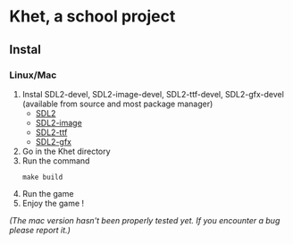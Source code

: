 # Khet, a school project

## Instal

### Linux/Mac

1. Instal SDL2-devel, SDL2-image-devel, SDL2-ttf-devel, SDL2-gfx-devel (available from source and most package manager)
	* [SDL2](https://www.libsdl.org/download-2.0.php)
	* [SDL2-image](https://www.libsdl.org/projects/SDL_image/)
	* [SDL2-ttf](https://www.libsdl.org/projects/SDL_ttf/)
	* [SDL2-gfx](http://www.ferzkopp.net/wordpress/2016/01/02/sdl_gfx-sdl2_gfx/)
2. Go in the Khet directory
3. Run the command
	```
	make build
	```
4. Run the game
5. Enjoy the game !

*(The mac version hasn't been properly tested yet. If you encounter a bug please report it.)*
